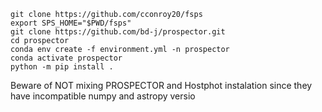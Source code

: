 ```
git clone https://github.com/cconroy20/fsps
export SPS_HOME="$PWD/fsps"
git clone https://github.com/bd-j/prospector.git
cd prospector
conda env create -f environment.yml -n prospector
conda activate prospector
python -m pip install .
```

Beware of NOT mixing PROSPECTOR and Hostphot instalation since they have incompatible numpy and astropy versio
